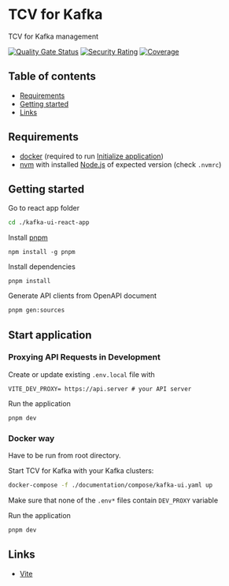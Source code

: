 # TCV for Kafka
TCV for Kafka management

[![Quality Gate Status](https://sonarcloud.io/api/project_badges/measure?project=com.provectus%3Akafka-ui_frontend&metric=alert_status)](https://sonarcloud.io/summary/new_code?id=com.provectus%3Akafka-ui_frontend)
[![Security Rating](https://sonarcloud.io/api/project_badges/measure?project=com.provectus%3Akafka-ui_frontend&metric=security_rating)](https://sonarcloud.io/summary/new_code?id=com.provectus%3Akafka-ui_frontend)
[![Coverage](https://sonarcloud.io/api/project_badges/measure?project=com.provectus%3Akafka-ui_frontend&metric=coverage)](https://sonarcloud.io/summary/new_code?id=com.provectus%3Akafka-ui_frontend)

## Table of contents
- [Requirements](#requirements)
- [Getting started](#getting-started)
- [Links](#links)

## Requirements
- [docker](https://www.docker.com/get-started) (required to run [Initialize application](#initialize-application))
- [nvm](https://github.com/nvm-sh/nvm) with installed [Node.js](https://nodejs.org/en/) of expected version (check `.nvmrc`)

## Getting started

Go to react app folder
```sh
cd ./kafka-ui-react-app
```

Install [pnpm](https://pnpm.io/installation)
```
npm install -g pnpm
```

Install dependencies
```
pnpm install
```

Generate API clients from OpenAPI document
```sh
pnpm gen:sources
```

## Start application
### Proxying API Requests in Development

Create or update existing `.env.local` file with
```
VITE_DEV_PROXY= https://api.server # your API server
```

Run the application
```sh
pnpm dev
```

### Docker way

Have to be run from root directory.

Start TCV for Kafka with your Kafka clusters:
```sh
docker-compose -f ./documentation/compose/kafka-ui.yaml up
```

Make sure that none of the `.env*` files contain `DEV_PROXY` variable

Run the application
```sh
pnpm dev
```
## Links

* [Vite](https://github.com/vitejs/vite)
